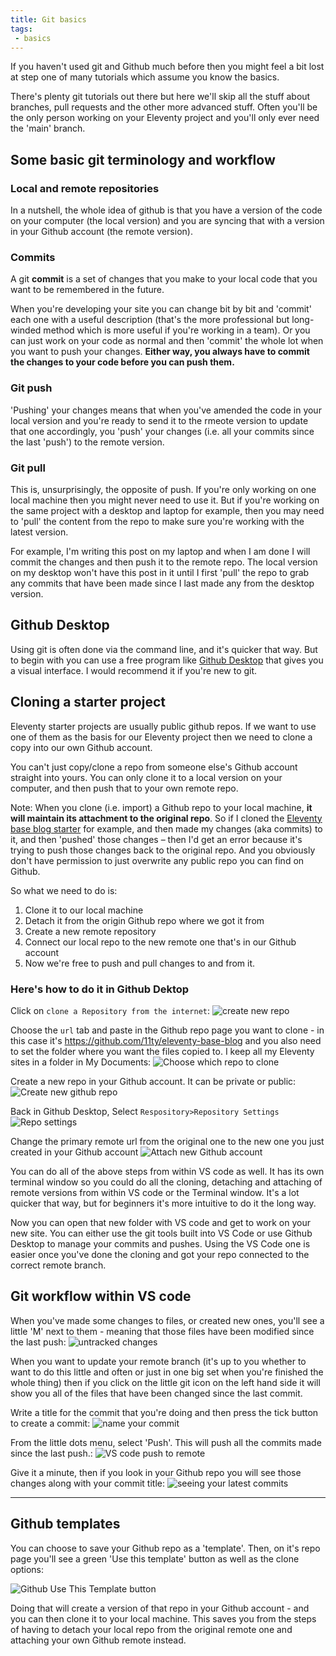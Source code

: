 ```yaml
---
title: Git basics
tags: 
 - basics
---
```


If you haven't used git and Github much before then you might feel a bit lost at step one of many tutorials which assume you know the basics.

There's plenty git tutorials out there but here we'll skip all the stuff about branches, pull requests and the other more advanced stuff. Often you'll be the only person working on your Eleventy project and you'll only ever need the 'main' branch.

## Some basic git terminology and workflow

### Local and remote repositories

In a nutshell, the whole idea of github is that you have a version of the code on your computer (the local version) and you are syncing that with a version in your Github account (the remote version).

### Commits

A git **commit** is a set of changes that you make to your local code that you want to be remembered in the future. 

When you're developing your site you can change bit by bit and 'commit' each one with a useful description (that's the more professional but long-winded method which is more useful if you're working in a team). Or you can just work on your code as normal and then 'commit' the whole lot when you want to push your changes. **Either way, you always have to commit the changes to your code before you can push them.**

### Git push

'Pushing' your changes means that when you've amended the code in your local version and you're ready to send it to the rmeote version to update that one accordingly, you 'push' your changes (i.e. all your commits since the last 'push') to the remote version. 

### Git pull

This is, unsurprisingly, the opposite of push. If you're only working on one local machine then you might never need to use it. But if you're working on the same project with a desktop and laptop for example, then you may need to 'pull' the content from the repo to make sure you're working with the latest version. 

For example, I'm writing this post on my laptop and when I am done I will commit the changes and then push it to the remote repo. The local version on my desktop won't have this post in it until I first 'pull' the repo to grab any commits that have been made since I last made any from the desktop version.

## Github Desktop

Using git is often done via the command line, and it's quicker that way. But to begin with you can use a free program like [Github Desktop](https://desktop.github.com/) that gives you a visual interface. I would recommend it if you're new to git.

## Cloning a starter project

Eleventy starter projects are usually public github repos. If we want to use one of them as the basis for our Eleventy project then we need to clone a copy into our own Github account.

You can't just copy/clone a repo from someone else's Github account straight into yours. You can only clone it to a local version on your computer, and then push that to your own remote repo. 


Note: When you clone (i.e. import) a Github repo to your local machine, **it will maintain its attachment to the original repo**. So if I cloned the [Eleventy base blog starter](https://github.com/11ty/eleventy-base-blog) for example, and then made my changes (aka commits) to it, and then 'pushed' those changes – then I'd get an error because it's trying to push those changes back to the original repo. And you obviously don't have permission to just overwrite any public repo you can find on Github.

So what we need to do is:
1. Clone it to our local machine
2. Detach it from the origin Github repo where we got it from
3. Create a new remote repository
3. Connect our local repo to the new remote one that's in our Github account
4. Now we're free to push and pull changes to and from it.

### Here's how to do it in Github Dektop

Click on `clone a Repository from the internet`:
![create new repo](https://p67.p3.n0.cdn.getcloudapp.com/items/GGu2WxXK/Screenshot%202020-12-13%20at%2008.01.45.png?v=482012157b6f2c625599a005de24d687)

Choose the `url` tab and paste in the Github repo page you want to clone - in this case it's https://github.com/11ty/eleventy-base-blog and you also need to set the folder where you want the files copied to. I keep all my Eleventy sites in a folder in My Documents:
![Choose which repo to clone](https://p67.p3.n0.cdn.getcloudapp.com/items/12uK4qBQ/Screenshot%202020-12-13%20at%2008.02.50.png?v=238ddf964eb53e21c66ede8405808fb6)

Create a new repo in your Github account. It can be private or public:
![Create new github repo](https://p67.p3.n0.cdn.getcloudapp.com/items/bLu0kooQ/Screenshot%202020-12-13%20at%2008.08.55.png?v=6582702c89e9eb738aa98aa5b7d7c429)

Back in Github Desktop, Select `Respository>Repository Settings`
![Repo settings](https://p67.p3.n0.cdn.getcloudapp.com/items/llunN1vA/Screenshot%202020-12-13%20at%2008.16.21.png?v=5e6f17be58b466c3650abbcb21ca8b6b)


Change the primary remote url from the original one to the new one you just created in your Github account
![Attach new Github account](https://p67.p3.n0.cdn.getcloudapp.com/items/d5uPAx4K/Screenshot%202020-12-13%20at%2008.17.24.png?v=430454f23ccd814b7cefac71316e887f)

You can do all of the above steps from within VS code as well. It has its own terminal window so you could do all the cloning, detaching and attaching of remote versions from within VS code or the Terminal window. It's a lot quicker that way, but for beginners it's more intuitive to do it the long way.

Now you can open that new folder with VS code and get to work on your new site. You can either use the git tools built into VS Code or use Github Desktop to manage your commits and pushes. Using the VS Code one is easier once you've done the cloning and got your repo connected to the correct remote branch.


## Git workflow within VS code

When you've made some changes to files, or created new ones, you'll see a little 'M' next to them - meaning that those files have been modified since the last push:
![untracked changes](https://p67.p3.n0.cdn.getcloudapp.com/items/7KubPq4b/Screenshot%202020-12-11%20at%2017.34.42.png?source=client&v=0a4e52f17af3bb3c2f3952efb30bfb67)

When you want to update your remote branch (it's up to you whether to want to do this little and often or just in one big set when you're finished the whole thing) then if you click on the little git icon on the left hand side it will show you all of the files that have been changed since the last commit.

Write a title for the commit that you're doing and then press the tick button to create a commit:
![name your commit](https://p67.p3.n0.cdn.getcloudapp.com/items/2Nu0qKYQ/Screenshot%202020-12-13%20at%2007.40.46.png?v=a2b51aa035f0ccd98248b0549746f840)

From the little dots menu, select 'Push'. This will push all the commits made since the last push.:
![VS code push to remote](https://p67.p3.n0.cdn.getcloudapp.com/items/YEuQZl8B/Screenshot%202020-12-13%20at%2008.29.12.png?v=a28d1783c10c57dd4a89bdb2995e6c48)

Give it a minute, then if you look in your Github repo you will see those changes along with your commit title:
![seeing your latest commits](https://p67.p3.n0.cdn.getcloudapp.com/items/04uN2eGk/Screenshot%202020-12-13%20at%2007.44.20.png?v=b921378a99c56b55a25332e8ee897a14)

--- 

## Github templates

You can choose to save your Github repo as a 'template'. Then, on it's repo page you'll see a green 'Use this template' button as well as the clone options:

![Github Use This Template button](https://p67.p3.n0.cdn.getcloudapp.com/items/2Nu0qKKJ/Screenshot%202020-12-13%20at%2008.05.09.png?v=e7138f1b5a78ed1df757f6e33cece9f1)

Doing that will create a version of that repo in your Github account - and you can then clone it to your local machine. This saves you from the steps of having to detach your local repo from the original remote one and attaching your own Github remote instead.


